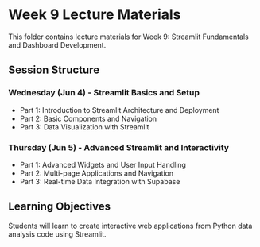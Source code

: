 # Week 9 Lecture Materials

This folder contains lecture materials for Week 9: Streamlit Fundamentals and Dashboard Development.

## Session Structure

### Wednesday (Jun 4) - Streamlit Basics and Setup
- Part 1: Introduction to Streamlit Architecture and Deployment
- Part 2: Basic Components and Navigation
- Part 3: Data Visualization with Streamlit

### Thursday (Jun 5) - Advanced Streamlit and Interactivity
- Part 1: Advanced Widgets and User Input Handling
- Part 2: Multi-page Applications and Navigation
- Part 3: Real-time Data Integration with Supabase

## Learning Objectives
Students will learn to create interactive web applications from Python data analysis code using Streamlit.